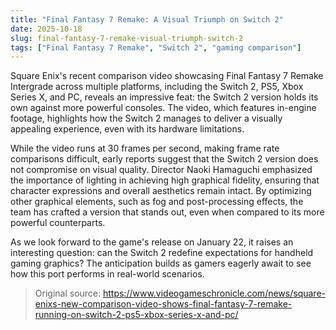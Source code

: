 ```yaml
---
title: "Final Fantasy 7 Remake: A Visual Triumph on Switch 2"
date: 2025-10-18
slug: final-fantasy-7-remake-visual-triumph-switch-2
tags: ["Final Fantasy 7 Remake", "Switch 2", "gaming comparison"]
---
```


Square Enix's recent comparison video showcasing Final Fantasy 7 Remake Intergrade across multiple platforms, including the Switch 2, PS5, Xbox Series X, and PC, reveals an impressive feat: the Switch 2 version holds its own against more powerful consoles. The video, which features in-engine footage, highlights how the Switch 2 manages to deliver a visually appealing experience, even with its hardware limitations.

While the video runs at 30 frames per second, making frame rate comparisons difficult, early reports suggest that the Switch 2 version does not compromise on visual quality. Director Naoki Hamaguchi emphasized the importance of lighting in achieving high graphical fidelity, ensuring that character expressions and overall aesthetics remain intact. By optimizing other graphical elements, such as fog and post-processing effects, the team has crafted a version that stands out, even when compared to its more powerful counterparts.

As we look forward to the game's release on January 22, it raises an interesting question: can the Switch 2 redefine expectations for handheld gaming graphics? The anticipation builds as gamers eagerly await to see how this port performs in real-world scenarios.
> Original source: https://www.videogameschronicle.com/news/square-enixs-new-comparison-video-shows-final-fantasy-7-remake-running-on-switch-2-ps5-xbox-series-x-and-pc/